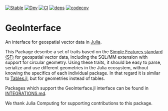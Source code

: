 [![Stable](https://img.shields.io/badge/docs-stable-blue.svg)](https://juliageo.github.io/GeoInterface.jl/stable)
[![Dev](https://img.shields.io/badge/docs-dev-blue.svg)](https://juliageo.github.io/GeoInterface.jl/dev)
[![CI](https://github.com/JuliaGeo/GeoInterface.jl/actions/workflows/CI.yml/badge.svg)](https://github.com/JuliaGeo/GeoInterface.jl/actions/workflows/CI.yml)
[![deps](https://juliahub.com/docs/GeoInterface/deps.svg)](https://juliahub.com/ui/Packages/GeoInterface/GJg1M?t=2)
[![codecov](https://codecov.io/gh/JuliaGeo/GeoInterface.jl/branch/master/graph/badge.svg?token=ccpOaPSi08)](https://codecov.io/gh/JuliaGeo/GeoInterface.jl)

# GeoInterface
An interface for geospatial vector data in [Julia](https://julialang.org/).

This Package describe a set of traits based on the [Simple Features standard
(SF)](https://www.opengeospatial.org/standards/sfa) for geospatial vector data, including
the SQL/MM extension with support for circular geometry. Using these traits, it should be
easy to parse, serialize and use different geometries in the Julia ecosystem, without
knowing the specifics of each individual package. In that regard it is similar to
[Tables.jl](https://github.com/JuliaData/Tables.jl), but for geometries instead of tables.

Packages which support the GeoInterface.jl interface can be found in
[INTEGRATIONS.md](INTEGRATIONS.md).

We thank Julia Computing for supporting contributions to this package.

